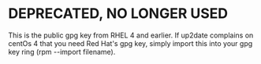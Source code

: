 
# **DEPRECATED, NO LONGER USED**


This is the public gpg key from RHEL 4 and earlier.  If up2date complains on centOs 4 that you need Red Hat's gpg key, simply import this into your gpg key ring (rpm --import filename).



